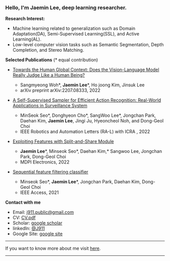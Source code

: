 ### Hello, I'm **Jaemin Lee**, deep learning researcher.

**Research Interest:**

- Machine learning related to generalization such as Domain Adaptation(DA), Semi-Supervised Learning(SSL), and Active Learning(AL). 
- Low-level computer vision tasks such as Semantic Segmentation, Depth Completion, and Stereo Matching.


**Selected Publications**
(* equal contribution)

- [Towards the Human Global Context: Does the Vision-Language Model Really Judge Like a Human Being?](https://arxiv.org/pdf/2207.08333.pdf)
  - Sangmyeong Woh*, **Jaemin Lee***, Ho joong Kim, Jinsuk Lee
  - arXiv preprint arXiv:2207.08333,  2022

- [A Self-Supervised Sampler for Efficient Action Recognition: Real-World Applications in Surveillance System](https://ieeexplore.ieee.org/document/9667179)
  - MinSeok Seo*, Donghyeon Cho*, SangWoo Lee*, Jongchan Park, Daehan Kim, **Jaemin Lee**, Jingi Ju, Hyeoncheol Noh, and Dong-Geol Choi
  - IEEE Robotics and Automation Letters (RA-L) with ICRA ,  2022

- [Exploiting Features with Split-and-Share Module](https://www.mdpi.com/2079-9292/11/2/235)
  - **Jaemin Lee***, Minseok Seo*, Daehan Kim,*  Sangwoo Lee, Jongchan Park, Dong-Geol Choi
  - MDPI Electronics, 2022

- [Sequential feature filtering classifier](https://arxiv.org/abs/2006.11808)
  - Minseok Seo*, **Jaemin Lee***, Jongchan Park, Daehan Kim, Dong-Geol Choi
  - IEEE Access, 2021

**Contact with me**
- Email: [j911.public@gmail.com](mailto:j911.public@gmail.com)
- CV: [CV.pdf](https://github.com/J911/J911/raw/main/CV.pdf)
- Scholar: [google scholar](https://scholar.google.com/citations?user=h1R6SZMAAAAJ&hl=ko&oi=sra)
- linkedIn: [@J911](https://www.linkedin.com/in/j911/)
- Google Site: [google site](https://sites.google.com/view/j911/home)

---
If you want to know more about me visit [here](https://sites.google.com/view/j911/home).

---



